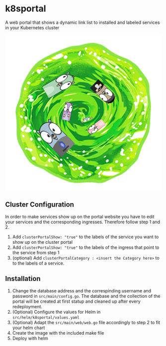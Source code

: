 # k8sportal
A web portal that shows a dynamic link list to installed and labeled services in your Kubernetes cluster


[![Portal](resources/k8sportal_small.png)](resources/k8sportal_small.png)

## Cluster Configuration

In order to make services show up on the portal website you have to edit your services and the corresponding ingresses. Therefore follow step 1 and 2. 

1. Add `clusterPortalShow: "true"` to the labels of the service you want to show up on the cluster portal
2. Add `clusterPortalShow: "true"` to the labels of the ingress that point to the service from step 1
3. (optional) Add `clusterPortalCategory : <insert the Category here>` to to the labels of a service.

## Installation

1. Change the database address and the correspinding username and password in `src/main/config.go`. The database and the collection of the portal will be created at first statup and cleaned up after every redeployment. 
2. (Optional) Configure the values for Helm in `src/helm/k8sportal/values.yaml`
3. (Optional) Adapt the `src/main/web/web.go` file accordingly to step 2 to fit your helm chart
4. Create the image with the included make file
5. Deploy with helm

